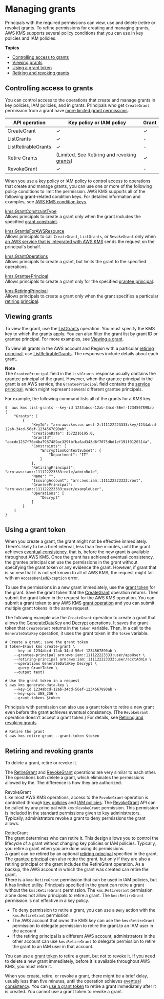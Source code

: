 # Managing grants<a name="grant-manage"></a>

Principals with the required permissions can view, use and delete \(retire or revoke\) grants\. To refine permissions for creating and managing grants, AWS KMS supports several policy conditions that you can use in key policies and IAM policies\.

**Topics**
+ [Controlling access to grants](#grant-authorization)
+ [Viewing grants](#grant-view)
+ [Using a grant token](#using-grant-token)
+ [Retiring and revoking grants](#grant-delete)

## Controlling access to grants<a name="grant-authorization"></a>

You can control access to the operations that create and manage grants in key policies, IAM policies, and in grants\. Principals who get `CreateGrant` permission from a grant have [more limited grant permissions](create-grant-overview.md#grant-creategrant)\. 


| API operation | Key policy or IAM policy | Grant | 
| --- | --- | --- | 
| CreateGrant | ✓ | ✓ | 
| ListGrants | ✓ | \- | 
| ListRetirableGrants | ✓ | \- | 
| Retire Grants | \(Limited\. See [Retiring and revoking grants](#grant-delete)\) | ✓ | 
| RevokeGrant | ✓ | \- | 

When you use a key policy or IAM policy to control access to operations that create and manage grants, you can use one or more of the following policy conditions to limit the permission\. AWS KMS supports all of the following grant\-related condition keys\. For detailed information and examples, see [AWS KMS condition keys](policy-conditions.md#conditions-kms)\.

[kms:GrantConstraintType](policy-conditions.md#conditions-kms-grant-constraint-type)  
Allows principals to create a grant only when the grant includes the specified [grant constraint](create-grant-overview.md#grant-constraints)\.

[kms:GrantIsForAWSResource](policy-conditions.md#conditions-kms-grant-is-for-aws-resource)  
Allows principals to call `CreateGrant`, `ListGrants`, or `RevokeGrant` only when [an AWS service that is integrated with AWS KMS](https://aws.amazon.com/kms/features/#AWS_Service_Integration) sends the request on the principal's behalf\.

[kms:GrantOperations](policy-conditions.md#conditions-kms-grant-operations)  
Allows principals to create a grant, but limits the grant to the specified operations\.

[kms:GranteePrincipal](policy-conditions.md#conditions-kms-grantee-principal)  
Allows principals to create a grant only for the specified [grantee principal](grants.md#terms-grantee-principal)\.

[kms:RetiringPrincipal](policy-conditions.md#conditions-kms-retiring-principal)  
Allows principals to create a grant only when the grant specifies a particular [retiring principal](grants.md#terms-retiring-principal)\.

## Viewing grants<a name="grant-view"></a>

To view the grant, use the [ListGrants](https://docs.aws.amazon.com/kms/latest/APIReference/API_ListGrants.html) operation\. You must specify the KMS key to which the grants apply\. You can also filter the grant list by grant ID or grantee principal\. For more examples, see [Viewing a grant](programming-grants.md#list-grants)\.

To view all grants in the AWS account and Region with a particular [retiring principal](grants.md#terms-retiring-principal), use [ListRetirableGrants](https://docs.aws.amazon.com/kms/latest/APIReference/API_ListRetirableGrants.html)\. The responses include details about each grant\.

**Note**  
The `GranteePrincipal` field in the `ListGrants` response usually contains the grantee principal of the grant\. However, when the grantee principal in the grant is an AWS service, the `GranteePrincipal` field contains the [service principal](https://docs.aws.amazon.com/IAM/latest/UserGuide/reference_policies_elements_principal.html#principal-services), which might represent several different grantee principals\.

For example, the following command lists all of the grants for a KMS key\.

```
$  aws kms list-grants --key-id 1234abcd-12ab-34cd-56ef-1234567890ab
{
    "Grants": [
        {
            "KeyId": "arn:aws:kms:us-west-2:111122223333:key/1234abcd-12ab-34cd-56ef-1234567890ab",
            "CreationDate": 1572216195.0,
            "GrantId": "abcde1237f76e4ba7987489ac329fbfba6ad343d6f7075dbd1ef191f0120514a",
            "Constraints": {
                "EncryptionContextSubset": {
                    "Department": "IT"
                }
            },
            "RetiringPrincipal": "arn:aws:iam::111122223333:role/adminRole",
            "Name": "",
            "IssuingAccount": "arn:aws:iam::111122223333:root",
            "GranteePrincipal": "arn:aws:iam::111122223333:user/exampleUser",
            "Operations": [
                "Decrypt"
            ]
        }
    ]
}
```

## Using a grant token<a name="using-grant-token"></a>

When you create a grant, the grant might not be effective immediately\. There's likely to be a brief interval, less than five minutes, until the grant achieves [eventual consistency](grants.md#terms-eventual-consistency), that is, before the new grant is available throughout AWS KMS\. Once the grant has achieved eventual consistency, the grantee principal can use the permissions in the grant without specifying the grant token or any evidence the grant\. However, if grant that is so new that it is not yet known to all of AWS KMS, the request might fail with an `AccessDeniedException` error\.

To use the permissions in a new grant immediately, use the [grant token](grants.md#grant_token) for the grant\. Save the grant token that the [CreateGrant](https://docs.aws.amazon.com/kms/latest/APIReference/API_CreateGrant.html) operation returns\. Then submit the grant token in the request for the AWS KMS operation\. You can submit a grant token to any AWS KMS [grant operation](grants.md#terms-grant-operations) and you can submit multiple grant tokens in the same request\.



The following example use the `CreateGrant` operation to create a grant that allows the [GenerateDataKey](https://docs.aws.amazon.com/kms/latest/APIReference/API_GenerateDataKey.html) and [Decrypt](https://docs.aws.amazon.com/kms/latest/APIReference/API_Decrypt.html) operations\. It saves the grant token that `CreateGrant` returns in the `token` variable\. Then, in a call to the `GenerateDataKey` operation, it uses the grant token in the `token` variable\.

```
# Create a grant; save the grant token 
$ token=$(aws kms create-grant \
    --key-id 1234abcd-12ab-34cd-56ef-1234567890ab \
    --grantee-principal arn:aws:iam::111122223333:user/appUser \
    --retiring-principal arn:aws:iam::111122223333:user/acctAdmin \
    --operations GenerateDataKey Decrypt \
    --query GrantToken \
    --output text)

# Use the grant token in a request
$ aws kms generate-data-key \
    --key-id 1234abcd-12ab-34cd-56ef-1234567890ab \
    –-key-spec AES_256 \
    --grant-tokens $token
```

Principals with permission can also use a grant token to retire a new grant even before the grant achieves eventual consistency\. \(The `RevokeGrant` operation doesn't accept a grant token\.\) For details, see [Retiring and revoking grants](#grant-delete)\.

```
# Retire the grant
$ aws kms retire-grant --grant-token $token
```

## Retiring and revoking grants<a name="grant-delete"></a>

To delete a grant, retire or revoke it\.

The [RetireGrant](https://docs.aws.amazon.com/kms/latest/APIReference/API_RetireGrant.html) and [RevokeGrant](https://docs.aws.amazon.com/kms/latest/APIReference/API_RevokeGrant.html) operations are very similar to each other\. The operations both delete a grant, which eliminates the permissions allowed by the\. The difference is how they are authorized\.

RevokeGrant  
Like most AWS KMS operations, access to the `RevokeGrant` operation is controlled through [key policies](key-policies.md) and [IAM policies](iam-policies.md)\. The [RevokeGrant](https://docs.aws.amazon.com/kms/latest/APIReference/API_RevokeGrant.html) API can be called by any principal with `kms:RevokeGrant` permission\. This permission is included in the standard permissions given to key administrators\. Typically, administrators revoke a grant to deny permissions the grant allows\.

RetireGrant  
The grant determines who can retire it\. This design allows you to control the lifecycle of a grant without changing key policies or IAM policies\. Typically, you retire a grant when you are done using its permissions\.  
A grant can be retired by an optional [retiring principal](grants.md#terms-retiring-principal) specified in the grant\. The [grantee principal](grants.md#terms-grantee-principal) can also retire the grant, but only if they are also a retiring principal or the grant includes the RetireGrant operation\. As a backup, the AWS account in which the grant was created can retire the grant\.  
There is a `kms:RetireGrant` permission that can be used in IAM policies, but it has limited utility\. Principals specified in the grant can retire a grant without the `kms:RetireGrant` permission\. The `kms:RetireGrant` permission alone does not allow principals to retire a grant\. The `kms:RetireGrant` permission is not effective in a key policy\.  
+ To deny permission to retire a grant, you can use a `Deny` action with the `kms:RetireGrant` permission\.
+ The AWS account that owns the KMS key can use the `kms:RetireGrant` permission to delegate permission to retire the grant\.to an IAM user in the account\. 
+ If the retiring principal is a different AWS account, administrators in the other account can use `kms:RetireGrant` to delegate permission to retire the grant to an IAM user in that account\.

You can use a [grant token](grants.md#grant_token) to retire a grant, but not to revoke it\. If you need to delete a new grant immediately, before it is available throughout AWS KMS, you must retire it\.

When you create, retire, or revoke a grant, there might be a brief delay, usually less than five minutes, until the operation achieves [eventual consistency](grants.md#terms-eventual-consistency)\. You can [use a grant token](#using-grant-token) to retire a grant immediately after it is created\. You cannot use a grant token to revoke a grant\.